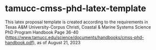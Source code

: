 # tamucc-cmss-phd-latex-template

This latex proposal template is created according to the requirements in Texas A&M University-Corpus Christi, Coastal & Marine Systems Science PhD Program Handbook Page 36-40 (https://www.tamucc.edu/science/documents/handbooks/cmss-phd-handbook.pdf), as of August 21, 2023
